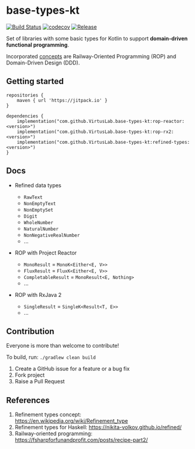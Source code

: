 # base-types-kt
[![Build Status](https://travis-ci.org/VirtusLab/base-types-kt.svg?branch=master)](https://travis-ci.org/VirtusLab/base-types-kt)
[![codecov](https://codecov.io/gh/VirtusLab/base-types-kt/branch/master/graph/badge.svg)](https://codecov.io/gh/VirtusLab/base-types-kt)
[![Release](https://img.shields.io/github/v/release/VirtusLab/base-types-kt.svg)](https://github.com/VirtusLab/base-types-kt/releases)

Set of libraries with some basic types for Kotlin to support **domain-driven functional programming**. 

Incorporated [concepts](#References) are Railway-Oriented Programming (ROP)
 and Domain-Driven Design (DDD).

## Getting started

```
repositories {
    maven { url 'https://jitpack.io' }
}

dependencies {
    implementation("com.github.VirtusLab.base-types-kt:rop-reactor:<version>")
    implementation("com.github.VirtusLab.base-types-kt:rop-rx2:<version>")
    implementation("com.github.VirtusLab.base-types-kt:refined-types:<version>")
}
```

## Docs

- Refined data types
    - `RawText`
    - `NonEmptyText`
    - `NonEmptySet`
    - `Digit`
    - `WholeNumber`
    - `NaturalNumber`
    - `NonNegativeRealNumber`
    - ...
    

- ROP with Project Reactor
    - `MonoResult` = `MonoK<Either<E, V>>`
    - `FluxResult` = `FluxK<Either<E, V>>`
    - `CompletableResult` = `MonoResult<E, Nothing>`    
    - ...
        

- ROP with RxJava 2
    - `SingleResult` = `SingleK<Result<T, E>>`
    - ...
    
## Contribution
Everyone is more than welcome to contribute!

To build, run: `./gradlew clean build`

1. Create a GitHub issue for a feature or a bug fix
2. Fork project
3. Raise a Pull Request
    
## References

1. Refinement types concept: https://en.wikipedia.org/wiki/Refinement_type
2. Refinement types for Haskell: https://nikita-volkov.github.io/refined/
3. Railway-oriented programming: https://fsharpforfunandprofit.com/posts/recipe-part2/